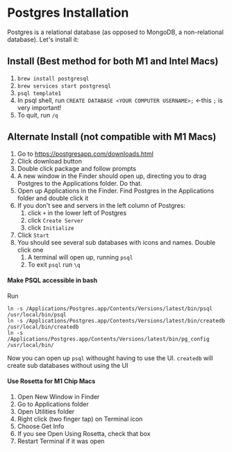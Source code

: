 # Postgres Installation

Postgres is a relational database (as opposed to MongoDB, a non-relational database).  Let's install it:

## Install (Best method for both M1 and Intel Macs)

1. `brew install postgresql`
1. `brew services start postgresql`
1. `psql template1`
1. In psql shell, run `CREATE DATABASE <YOUR COMPUTER USERNAME>;` <-this `;` is very important!
1. To quit, run `/q`

## Alternate Install (not compatible with M1 Macs)

1. Go to https://postgresapp.com/downloads.html
1. Click download button
1. Double click package and follow prompts
1. A new window in the Finder should open up, directing you to drag Postgres to the Applications folder.  Do that.
1. Open up Applications in the Finder.  Find Postgres in the Applications folder and double click it
1. If you don't see and servers in the left column of Postgres:
	1. click `+` in the lower left of Postgres
	1. click `Create Server`
	1. click `Initialize`
1. Click `Start`
1. You should see several sub databases with icons and names.  Double click one
	1. A terminal will open up, running `psql`
	1. To exit `psql` run `\q`

#### Make PSQL accessible in bash

Run

```
ln -s /Applications/Postgres.app/Contents/Versions/latest/bin/psql /usr/local/bin/psql
ln -s /Applications/Postgres.app/Contents/Versions/latest/bin/createdb /usr/local/bin/createdb
ln -s /Applications/Postgres.app/Contents/Versions/latest/bin/pg_config /usr/local/bin/
```

Now you can open up `psql` withought having to use the UI.  `createdb` will create sub databases without using the UI

#### Use Rosetta for M1 Chip Macs

1. Open New Window in Finder
1. Go to Applications folder
1. Open Utilities folder
1. Right click (two finger tap) on Terminal icon
1. Choose Get Info
1. If you see Open Using Rosetta, check that box
1. Restart Terminal if it was open
